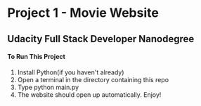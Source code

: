 # Project 1 - Movie Website
## Udacity Full Stack Developer Nanodegree


#### **To Run This Project**

1. Install Python(if you haven't already)
2. Open a terminal in the directory containing this repo
3. Type python main.py
4. The website should open up automatically. Enjoy!

